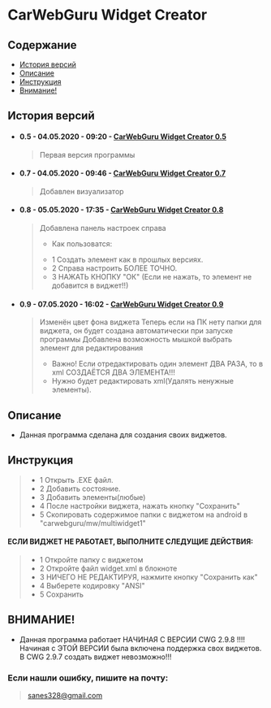 # CarWebGuru Widget Creator

## Содержание
 - [История версий]
 - [Описание]
 - [Инструкция]
 - [Внимание!]



## История версий

 - #### 0.5 - 04.05.2020 - 09:20 - [CarWebGuru Widget Creator 0.5]

    >  Первая версия программы

 - #### 0.7 - 04.05.2020 - 09:46 - [CarWebGuru Widget Creator 0.7]

    >  Добавлен визуализатор

 - #### 0.8 - 05.05.2020 - 17:35 - [CarWebGuru Widget Creator 0.8]

    >  Добавлена панель настроек справа
    >   - Как пользоватся:
    >   * 1 Создать элемент как в прошлых версиях.
    >   * 2 Справа настроить БОЛЕЕ ТОЧНО.
    >   * 3 НАЖАТЬ КНОПКУ "ОК" (Если не нажать, то элемент не добавится в виджет!!)

 - #### 0.9 - 07.05.2020 - 16:02 - [CarWebGuru Widget Creator 0.9]
    >  Изменён цвет фона виджета
    >  Теперь если на ПК нету папки для виджета, он будет создана автоматически при запуске программы
    >  Добавлена возможность мышкой выбрать элемент для редактирования 
    >   * Важно! Если отредактировать один элемент ДВА РАЗА, то в xml СОЗДАЁТСЯ ДВА ЭЛЕМЕНТА!!!
    >   * Нужно будет редактировать xml(Удалять ненужные элементы).

    
## Описание

 - Данная программа сделана для создания своих виджетов.

## Инструкция

   >   * 1 Открыть .ЕХЕ файл.
   >   * 2 Добавить состояние.
   >   * 3 Добавить элементы(любые)
   >   * 4 После настройки виджета, нажать кнопку "Сохранить"
   >   * 5 Скопировать содержимое папки с виджетом на android в "carwebguru/mw/multiwidget1"

#### ЕСЛИ ВИДЖЕТ НЕ РАБОТАЕТ, ВЫПОЛНИТЕ СЛЕДУЩИЕ ДЕЙСТВИЯ:

   >   * 1 Откройте папку с виджетом
   >   * 2 Откройте файл widget.xml в блокноте
   >   * 3 НИЧЕГО НЕ РЕДАКТИРУЯ, нажмите кнопку "Сохранить как"
   >   * 4 Выберете кодировку "ANSI"
   >   * 5 Сохранить

## ВНИМАНИЕ!

 -  Данная программа работает НАЧИНАЯ С ВЕРСИИ CWG 2.9.8 !!!!
    Начиная с ЭТОЙ ВЕРСИИ была включена поддержка свох виджетов.
    В CWG 2.9.7 создать виджет невозможно!!!

###  Если нашли ошибку, пишите на почту:
> sanes328@gmail.com


 [История версий]:https://github.com/SAn4Es-TV/CWG_Widget_Creator/blob/master/README.md#история-версий
 [Описание]:https://github.com/SAn4Es-TV/CWG_Widget_Creator/blob/master/README.md#описание
 [Инструкция]:https://github.com/SAn4Es-TV/CWG_Widget_Creator/blob/master/README.md#инструкция
 [внимание!]:https://github.com/SAn4Es-TV/CWG_Widget_Creator/blob/master/README.md#внимание
 
 [CarWebGuru Widget Creator 0.5]: https://github.com/SAn4Es-TV/CWG_Widget_Creator/tree/master/Versions/CWG%20Widget%20Creator%200.5
 [CarWebGuru Widget Creator 0.7]: https://github.com/SAn4Es-TV/CWG_Widget_Creator/tree/master/Versions/CWG%20Widget%20Creator%200.7
 [CarWebGuru Widget Creator 0.8]:https://github.com/SAn4Es-TV/CWG_Widget_Creator/tree/master/Versions/CWG%20Widget%20Creator%200.8
 [CarWebGuru Widget Creator 0.9]:https://github.com/SAn4Es-TV/CWG_Widget_Creator/tree/master/Versions/CWG%20Widget%20Creator%200.9
